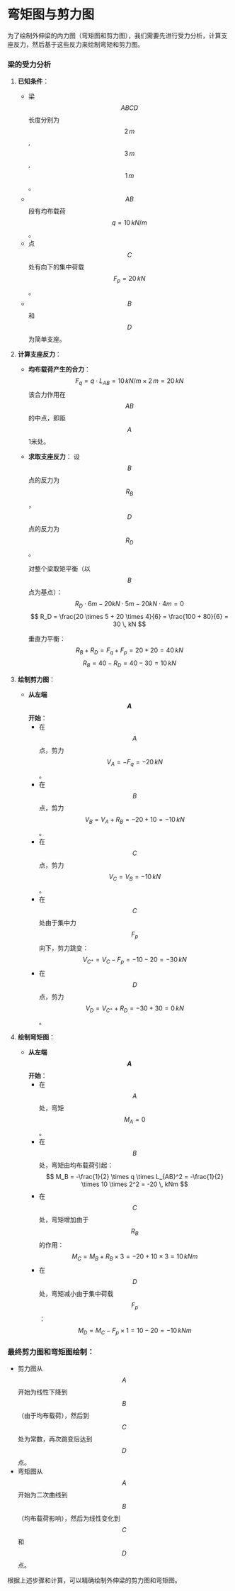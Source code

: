 # 弯矩图与剪力图
为了绘制外伸梁的内力图（弯矩图和剪力图），我们需要先进行受力分析，计算支座反力，然后基于这些反力来绘制弯矩和剪力图。

### 梁的受力分析

1. **已知条件**：
   - 梁 $$ABCD$$ 长度分别为 $$2 \, m$$, $$3 \, m$$, $$1 \, m$$。
   - $$AB$$ 段有均布载荷 $$q = 10 \, kN/m$$。
   - 点 $$C$$ 处有向下的集中荷载 $$F_p = 20 \, kN$$。
   - $$B$$ 和 $$D$$ 为简单支座。

2. **计算支座反力**：

   - **均布载荷产生的合力**：
     $$
     F_q = q \cdot L_{AB} = 10 \, kN/m \times 2 \, m = 20 \, kN
     $$
     该合力作用在 $$AB$$ 的中点，即距 $$A$$ 1米处。

   - **求取支座反力**：
     设 $$B$$ 点的反力为 $$R_B$$，$$D$$ 点的反力为 $$R_D$$。

     对整个梁取矩平衡（以 $$B$$ 点为基点）：
     $$
     R_D \cdot 6m - 20kN \cdot 5m - 20kN \cdot 4m = 0
     $$
     $$
     R_D = \frac{20 \times 5 + 20 \times 4}{6} = \frac{100 + 80}{6} = 30 \, kN
     $$

     垂直力平衡：
     $$
     R_B + R_D = F_q + F_p = 20 + 20 = 40 \, kN
     $$
     $$
     R_B = 40 - R_D = 40 - 30 = 10 \, kN
     $$

3. **绘制剪力图**：

   - **从左端 $$A$$ 开始**：
     - 在 $$A$$ 点，剪力 $$V_A = -F_q = -20 \, kN$$。
     - 在 $$B$$ 点，剪力 $$V_B = V_A + R_B = -20 + 10 = -10 \, kN$$。
     - 在 $$C$$ 点，剪力 $$V_C = V_B = -10 \, kN$$。
     - 在 $$C$$ 处由于集中力 $$F_p$$ 向下，剪力跳变：
       $$
       V_{C^+} = V_C - F_p = -10 - 20 = -30 \, kN
       $$
     - 在 $$D$$ 点，剪力 $$V_D = V_{C^+} + R_D = -30 + 30 = 0 \, kN$$。

4. **绘制弯矩图**：

   - **从左端 $$A$$ 开始**：
     - 在 $$A$$ 处，弯矩 $$M_A = 0$$。
     - 在 $$B$$ 处，弯矩由均布载荷引起：
       $$
       M_B = -\frac{1}{2} \times q \times L_{AB}^2 = -\frac{1}{2} \times 10 \times 2^2 = -20 \, kNm
       $$
     - 在 $$C$$ 处，弯矩增加由于 $$R_B$$ 的作用：
       $$
       M_C = M_B + R_B \times 3 = -20 + 10 \times 3 = 10 \, kNm
       $$
     - 在 $$D$$ 处，弯矩减小由于集中荷载 $$F_p$$：
       $$
       M_D = M_C - F_p \times 1 = 10 - 20 = -10 \, kNm
       $$

### 最终剪力图和弯矩图绘制：

- 剪力图从 $$A$$ 开始为线性下降到 $$B$$（由于均布载荷），然后到 $$C$$ 处为常数，再次跳变后达到 $$D$$ 点。
- 弯矩图从 $$A$$ 开始为二次曲线到 $$B$$（均布载荷影响），然后为线性变化到 $$C$$ 和 $$D$$ 点。

根据上述步骤和计算，可以精确绘制外伸梁的剪力图和弯矩图。
